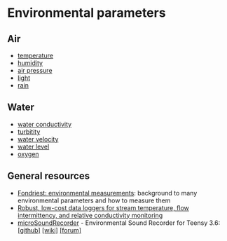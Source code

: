 # Environmental parameters

## Air

- [temperature](temperature.md)
- [humidity](humidity.md)
- [air pressure](airpressure.md)
- [light](light.md)
- [rain](rain.md)

## Water

- [water conductivity](conductivity.md)
- [turbitity](turbitity.md)
- [water velocity](velocity,md)
- [water level](waterlevel.md)
- [oxygen](oxygen.md)


## General resources

- [Fondriest: environmental
  measurements](https://www.fondriest.com/environmental-measurements/):
  background to many environmental parameters and how to measure them
- [Robust, low-cost data loggers for stream temperature, flow intermittency, and relative conductivity monitoring](https://agupubs.onlinelibrary.wiley.com/doi/pdf/10.1002/2013WR015158)
- [microSoundRecorder](https://github.com/WMXZ-EU/microSoundRecorder) - Environmental Sound Recorder for Teensy 3.6:
  [[github]](https://github.com/WMXZ-EU/microSoundRecorder)
  [[wiki]](https://github.com/WMXZ-EU/microSoundRecorder/wiki/Hardware-setup)
  [[forum]](https://forum.pjrc.com/threads/52175?p=185386&viewfull=1#post185386)


